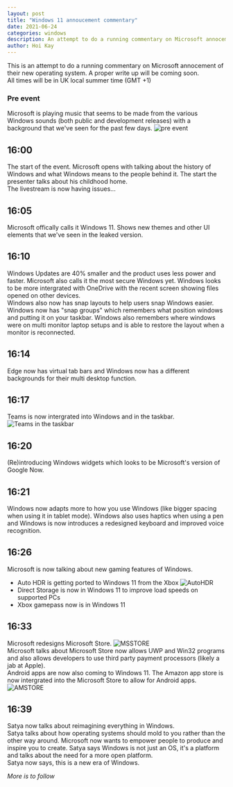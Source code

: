 ```yaml
---
layout: post
title: "Windows 11 annoucement commentary"
date: 2021-06-24
categories: windows
description: An attempt to do a running commentary on Microsoft annocement of their new operating system
author: Hoi Kay
---
```

This is an attempt to do a running commentary on Microsoft annocement of their new operating system. A proper write up will be coming soon.
<br>
All times will be in UK local summer time (GMT +1)
### Pre event
Microsoft is playing music that seems to be made from the various Windows sounds (both public and development releases) with a background that we've seen for the past few days.
![pre event]({{site.github.url}}/assets/img/Windows/preevent.png)

## 16:00
The start of the event. Microsoft opens with talking about the history of Windows and what Windows means to the people behind it. The start the presenter talks about his childhood home.
<br>
The livestream is now having issues... 

## 16:05
Microsoft offically calls it Windows 11. Shows new themes and other UI elements that we've seen in the leaked version.

## 16:10
Windows Updates are 40% smaller and the product uses less power and faster. Microsoft also calls it the most secure Windows yet. Windows looks to be more intergrated with OneDrive with the recent screen showing files opened on other devices.
<br>
Windows also now has snap layouts to help users snap Windows easier. Windows now has "snap groups" which remembers what position windows and putting it on your taskbar. Windows also remembers where windows were on multi monitor laptop setups and is able to restore the layout when a monitor is reconnected.

## 16:14
Edge now has virtual tab bars and Windows now has a different backgrounds for their multi desktop function.

## 16:17
Teams is now intergrated into Windows and in the taskbar.
![Teams in the taskbar]({{site.github.url}}/assets/img/Windows/teamstaskbar.png)

## 16:20
(Re)introducing Windows widgets which looks to be Microsoft's version of Google Now.

## 16:21
Windows now adapts more to how you use Windows (like bigger spacing when using it in tablet mode). Windows also uses haptics when using a pen and Windows is now introduces a redesigned keyboard and improved voice recognition. 

## 16:26
Microsoft is now talking about new gaming features of Windows.

*  Auto HDR is getting ported to Windows 11 from the Xbox
![AutoHDR]({{site.github.url}}/assets/img/Windows/autohdr.png)
*  Direct Storage is now in Windows 11 to improve load speeds on supported PCs
*  Xbox gamepass now is in Windows 11 

## 16:33
Microsoft redesigns Microsoft Store.
![MSSTORE]({{site.github.url}}/assets/img/Windows/msstore.png)
<br>
Microsoft talks about Microsoft Store now allows UWP and Win32 programs and also allows developers to use third party payment processors (likely a jab at Apple). <br>
Android apps are now also coming to Windows 11. The Amazon app store is now intergrated into the Microsoft Store to allow for Android apps.
<br>
![AMSTORE]({{site.github.url}}/assets/img/Windows/amazonstore.png)

## 16:39
Satya now talks about reimagining everything in Windows. <br>
Satya talks about how operating systems should mold to you rather than the other way around. Microsoft now wants to empower people to produce and inspire you to create. Satya says Windows is not just an OS, it's a platform and talks about the need for a more open platform. 
<br>
Satya now says, this is a new era of Windows.


*More is to follow*
